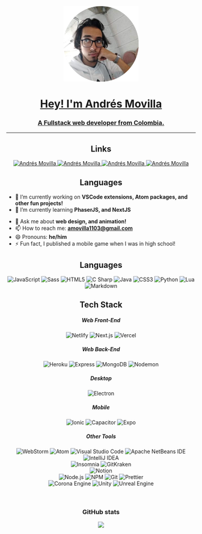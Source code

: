 

<a href="https://andremov.github.io" target="blank">

<div align="center">

<img src="pp.png" alt="Profile picture" />

<h1> Hey! I'm Andrés Movilla</h1>

<h3> A Fullstack web developer from Colombia. </h3>

<hr/>

</div>

</a>

<div align="center">

## Links

<a href="https://github.com/andremov/" target="blank">
<img src="https://img.shields.io/badge/github%20-%23161b22.svg?&style=for-the-badge&logo=github&logoColor=white" alt="Andrés Movilla"/>
</a>

<a href="https://www.linkedin.com/in/andres-movilla-0793781a2/" target="blank">
<img src="https://img.shields.io/badge/linkedin%20-%230077B5.svg?&style=for-the-badge&logo=linkedin&logoColor=white" alt="Andrés Movilla"/>
</a>

<a href="https://www.instgram.com/andremov/" target="blank">
<img src="https://img.shields.io/badge/instagram%20-%23E4405F.svg?&style=for-the-badge&logo=instagram&logoColor=white" alt="Andrés Movilla"/>
</a>

<a href="https://andremov.github.io" target="blank">
<img src="https://img.shields.io/badge/website%20-%237100d3.svg?&style=for-the-badge&logoColor=white" alt="Andrés Movilla"/>
</a>
</div>

<div align="center">

## Languages

</div>

- 🔭 I’m currently working on **VSCode extensions, Atom packages, and other fun projects!**
- 🌱 I’m currently learning **PhaserJS, and NextJS**
<!-- - 👯 I’m looking to collaborate on ... -->
<!-- - 🤔 I’m looking for help with ... -->
- 💬 Ask me about **web design, and animation!**
- 📫 How to reach me: **amovilla1103@gmail.com**
- 😄 Pronouns: **he/him**
- ⚡ Fun fact, I published a mobile game when I was in high school!


<div align="center">

## Languages

<img src="https://img.shields.io/badge/javascript%20-%23F7DF1E.svg?&style=for-the-badge&logo=javascript&logoColor=black" alt="JavaScript"/>
<img src="https://img.shields.io/badge/sass%20-%23CC6699.svg?&style=for-the-badge&logo=sass&logoColor=white" alt="Sass"/>
<img src="https://img.shields.io/badge/html5%20-%23E34F26.svg?&style=for-the-badge&logo=html5&logoColor=white" alt="HTML5"/>
<img src="https://img.shields.io/badge/c sharp%20-%23239120.svg?&style=for-the-badge&logo=c-sharp&logoColor=white" alt="C Sharp"/>
<img src="https://img.shields.io/badge/java%20-%23007396.svg?&style=for-the-badge&logo=java&logoColor=white" alt="Java"/>
<img src="https://img.shields.io/badge/css3%20-%231572B6.svg?&style=for-the-badge&logo=css3&logoColor=white" alt="CSS3"/>
<img src="https://img.shields.io/badge/python%20-%233776AB.svg?&style=for-the-badge&logo=python&logoColor=white" alt="Python"/>
<img src="https://img.shields.io/badge/lua%20-%232C2D72.svg?&style=for-the-badge&logo=lua&logoColor=white" alt="Lua"/>
<img src="https://img.shields.io/badge/markdown%20-%23000000.svg?&style=for-the-badge&logo=markdown&logoColor=white" alt="Markdown"/>
<!-- <img src="https://img.shields.io/badge/json%20-%23000000.svg?&style=for-the-badge&logo=json&logoColor=white" alt="JSON"/> -->

## Tech Stack

##### Web Front-End
<img src="https://img.shields.io/badge/netlify%20-%2300C7B7.svg?&style=for-the-badge&logo=netlify&logoColor=white" alt="Netlify"/>
<img src="https://img.shields.io/badge/next.js%20-%23000000.svg?&style=for-the-badge&logo=next.js&logoColor=white" alt="Next.js"/>
<img src="https://img.shields.io/badge/vercel%20-%23000000.svg?&style=for-the-badge&logo=vercel&logoColor=white" alt="Vercel"/>

##### Web Back-End
<img src="https://img.shields.io/badge/heroku%20-%23430098.svg?&style=for-the-badge&logo=heroku&logoColor=white" alt="Heroku"/>
<img src="https://img.shields.io/badge/express%20-%23000000.svg?&style=for-the-badge&logo=express&logoColor=white" alt="Express"/>
<img src="https://img.shields.io/badge/mongodb%20-%2347A248.svg?&style=for-the-badge&logo=mongodb&logoColor=white" alt="MongoDB"/>
<img src="https://img.shields.io/badge/nodemon%20-%2376D04B.svg?&style=for-the-badge&logo=nodemon&logoColor=white" alt="Nodemon"/>

##### Desktop
<img src="https://img.shields.io/badge/electron%20-%2347848F.svg?&style=for-the-badge&logo=electron&logoColor=white" alt="Electron"/>

##### Mobile
<img src="https://img.shields.io/badge/ionic%20-%233880FF.svg?&style=for-the-badge&logo=ionic&logoColor=white" alt="Ionic"/>
<img src="https://img.shields.io/badge/capacitor%20-%23119EFF.svg?&style=for-the-badge&logo=capacitor&logoColor=white" alt="Capacitor"/>
<img src="https://img.shields.io/badge/expo%20-%23000020.svg?&style=for-the-badge&logo=expo&logoColor=white" alt="Expo"/>


##### Other Tools
<img src="https://img.shields.io/badge/webstorm%20-%23000000.svg?&style=for-the-badge&logo=webstorm&logoColor=white" alt="WebStorm"/>
<img src="https://img.shields.io/badge/atom%20-%2366595C.svg?&style=for-the-badge&logo=atom&logoColor=white" alt="Atom"/>
<img src="https://img.shields.io/badge/visual studio code%20-%23007ACC.svg?&style=for-the-badge&logo=visual-studio-code&logoColor=white" alt="Visual Studio Code"/>
<img src="https://img.shields.io/badge/apache netbeans ide%20-%231B6AC6.svg?&style=for-the-badge&logo=apache-netbeans-ide&logoColor=white" alt="Apache NetBeans IDE"/>
<img src="https://img.shields.io/badge/intellij idea%20-%23000000.svg?&style=for-the-badge&logo=intellij-idea&logoColor=white" alt="IntelliJ IDEA"/>

<br />

<img src="https://img.shields.io/badge/insomnia%20-%235849BE.svg?&style=for-the-badge&logo=insomnia&logoColor=white" alt="Insomnia"/>
<img src="https://img.shields.io/badge/gitkraken%20-%23179287.svg?&style=for-the-badge&logo=gitkraken&logoColor=white" alt="GitKraken"/>

<br />

<img src="https://img.shields.io/badge/notion%20-%23000000.svg?&style=for-the-badge&logo=notion&logoColor=white" alt="Notion"/>

<br />

<img src="https://img.shields.io/badge/node.js%20-%23339933.svg?&style=for-the-badge&logo=node.js&logoColor=white" alt="Node.js"/>
<img src="https://img.shields.io/badge/npm%20-%23CB3837.svg?&style=for-the-badge&logo=npm&logoColor=white" alt="NPM"/>
<img src="https://img.shields.io/badge/git%20-%23F05032.svg?&style=for-the-badge&logo=git&logoColor=white" alt="Git"/>
<img src="https://img.shields.io/badge/prettier%20-%23F7B93E.svg?&style=for-the-badge&logo=prettier&logoColor=black" alt="Prettier"/>

<br/>

<img src="https://img.shields.io/badge/corona engine%20-%23F96F29.svg?&style=for-the-badge&logo=corona-engine&logoColor=white" alt="Corona Engine"/>
<img src="https://img.shields.io/badge/unity%20-%23000000.svg?&style=for-the-badge&logo=unity&logoColor=white" alt="Unity"/>
<img src="https://img.shields.io/badge/unreal engine%20-%23313131.svg?&style=for-the-badge&logo=unreal-engine&logoColor=white" alt="Unreal Engine"/>
<!-- <img src="https://img.shields.io/badge/github actions%20-%232088FF.svg?&style=for-the-badge&logo=github-actions&logoColor=white" alt="GitHub Actions"/> -->

<!-- <img src="https://img.shields.io/badge/instagram%20-%23E4405F.svg?&style=for-the-badge&logo=instagram&logoColor=white" alt="Instagram"/> -->

<!-- <img src="https://img.shields.io/badge/font awesome%20-%23339AF0.svg?&style=for-the-badge&logo=font-awesome&logoColor=white" alt="Font Awesome"/> -->

<!-- <img src="https://img.shields.io/badge/linkedin%20-%230A66C2.svg?&style=for-the-badge&logo=linkedin&logoColor=white" alt="LinkedIn"/> -->

<!-- <img src="https://img.shields.io/badge/typescript%20-%233178C6.svg?&style=for-the-badge&logo=typescript&logoColor=white" alt="TypeScript"/> -->

<!-- <img src="https://img.shields.io/badge/discord%20-%237289DA.svg?&style=for-the-badge&logo=discord&logoColor=white" alt="Discord"/> -->

<!-- <img src="https://img.shields.io/badge/github%20-%23181717.svg?&style=for-the-badge&logo=github&logoColor=white" alt="GitHub"/> -->


<!-- <img src="https://img.shields.io/badge/jetbrains%20-%23000000.svg?&style=for-the-badge&logo=jetbrains&logoColor=white" alt="JetBrains"/> -->

</div>

<!--
<p>
Hey! I'm Andrés. I'm an engineering student at the Universidad del Norte, currently finishing my bachelor's and starting my magister's. I'm a freelance full-stack web developer, photographer, video editor, designer, and Oxford comma enthusiast. If you're interested in more info, <a href='https://andremov.github.io/'>click here!</a>
</p>
-->

<br />
<br />

<div align="center">

### GitHub stats

<img src="https://github-readme-stats.vercel.app/api?username=andremov&count_private=true&show_icons=true&bg_color=90,8454c8,7100d3&text_color=FFF&title_color=FFF&icon_color=FFF" />
	<!--
	<img src="https://github-readme-stats.vercel.app/api/top-langs/?username=andremov&layout=compact&bg_color=45,49B9DF,B2D5DE&text_color=FFF&title_color=FFF&hide_border=true" /> <br />
	-->
</div>
